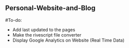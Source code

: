 ## Personal-Website-and-Blog

#To-do: 
- Add last updated to the pages
- Make the rivescript file converter 
- Display Google Analytics on Website (Real Time Data)
